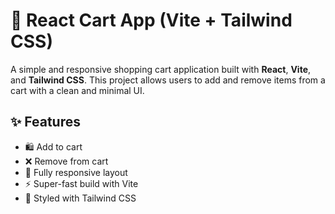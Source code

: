 # 🛒 React Cart App (Vite + Tailwind CSS)

A simple and responsive shopping cart application built with **React**, **Vite**, and **Tailwind CSS**. This project allows users to add and remove items from a cart with a clean and minimal UI.

## ✨ Features

- 🛍 Add to cart
- ❌ Remove from cart
- 📱 Fully responsive layout
- ⚡ Super-fast build with Vite
- 💨 Styled with Tailwind CSS
